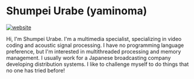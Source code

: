 # Shumpei Urabe (yaminoma)

[![website](https://img.shields.io/badge/Website-www.meteor.ne.jp-blue?style=flat-square)](https://www.meteor.ne.jp)

Hi, I'm Shumpei Urabe. I'm a multimedia specialist, specializing in video coding and acoustic signal processing.
I have no programming language preference, but I'm interested in multithreaded processing and memory management.
I usually work for a Japanese broadcasting company developing distribution systems.
I like to challenge myself to do things that no one has tried before!
